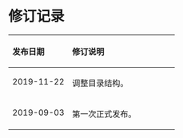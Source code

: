 # 修订记录<a name="dayu_06_2001"></a>

<a name="table198288714914"></a>
<table><thead align="left"><tr id="row148280718493"><th class="cellrowborder" valign="top" width="36%" id="mcps1.1.3.1.1"><p id="p4828474494"><a name="p4828474494"></a><a name="p4828474494"></a><strong id="b188283713494"><a name="b188283713494"></a><a name="b188283713494"></a>发布日期</strong></p>
</th>
<th class="cellrowborder" valign="top" width="64%" id="mcps1.1.3.1.2"><p id="p198281476492"><a name="p198281476492"></a><a name="p198281476492"></a><strong id="b08281177492"><a name="b08281177492"></a><a name="b08281177492"></a>修订说明</strong></p>
</th>
</tr>
</thead>
<tbody><tr id="row132420498173"><td class="cellrowborder" valign="top" width="36%" headers="mcps1.1.3.1.1 "><p id="p183251349141711"><a name="p183251349141711"></a><a name="p183251349141711"></a>2019-11-22</p>
</td>
<td class="cellrowborder" valign="top" width="64%" headers="mcps1.1.3.1.2 "><p id="p4325114913177"><a name="p4325114913177"></a><a name="p4325114913177"></a>调整目录结构。</p>
</td>
</tr>
<tr id="row15828575499"><td class="cellrowborder" valign="top" width="36%" headers="mcps1.1.3.1.1 "><p id="p7828177495"><a name="p7828177495"></a><a name="p7828177495"></a>2019-09-03</p>
</td>
<td class="cellrowborder" valign="top" width="64%" headers="mcps1.1.3.1.2 "><p id="p16828167194913"><a name="p16828167194913"></a><a name="p16828167194913"></a>第一次正式发布。</p>
</td>
</tr>
</tbody>
</table>

